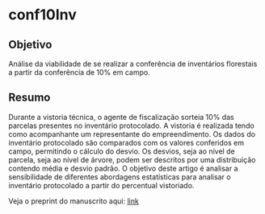 # conf10Inv

## Objetivo

Análise da viabilidade de se realizar a conferência de inventários florestais a partir da conferência de 10% em campo.

## Resumo

Durante a vistoria técnica, o agente de fiscalização sorteia 10% das parcelas presentes no inventário protocolado. A vistoria é realizada tendo como acompanhante um representante do empreendimento. Os dados do inventário protocolado são comparados com os valores conferidos em campo, permitindo o cálculo do desvio. Os desvios, seja ao nível de parcela, seja ao nível de árvore, podem ser descritos por uma distribuição contendo média e desvio padrão. O objetivo deste artigo é analisar a sensibilidade de diferentes abordagens estatísticas para analisar o inventário protocolado a partir do percentual vistoriado.

Veja o preprint do manuscrito aqui: [link](https://htmlpreview.github.io/?https://github.com/Gorgens/conf10Inv/blob/main/manuscript.html)

